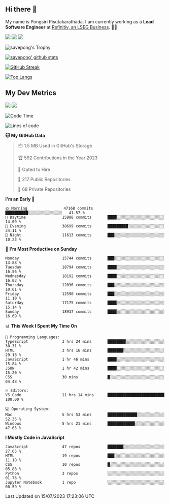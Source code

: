 ## Hi there 👋

My name is Pongsiri Pisutakarathada. I am currently working as a **Lead Software Engineer** at [Refinitiv, an LSEG Business](https://www.refinitiv.com). 👨‍💻

[<img src="https://img.shields.io/badge/pongsiri.pisutakarathada.com-%230077B5.svg?&style=for-the-badge&color=orange" />](https://pongsiri.pisutakarathada.com)
[<img src="https://img.shields.io/badge/apps.saveworld.co-%230077B5.svg?&style=for-the-badge&color=2aa889" />](https://apps.saveworld.co)
[<img src="https://img.shields.io/badge/linkedin-%230077B5.svg?&style=for-the-badge&logo=linkedin&logoColor=white" />](https://www.linkedin.com/in/savepong)

![savepong's Trophy](https://github-profile-trophy.vercel.app/?username=savepong&theme=flat&rank=SECRET,SSS,SS,S,AAA,AA,A&margin-w=15&no-bg=true&no-frame=true)

[![savepong' github stats](https://github-readme-stats.vercel.app/api?username=savepong&show_icons=true&count_private=true&theme=gotham&hide_border=true&bg_color=00000000&text_color=768390FF)](https://pongsiri.pisutakarathada.com/posts/stats)

[![GitHub Streak](https://github-readme-streak-stats.herokuapp.com?user=savepong&theme=gotham&hide_border=true&background=00000000&dates=768390FF)](https://pongsiri.pisutakarathada.com/posts/stats)

[![Top Langs](https://github-readme-stats.vercel.app/api/top-langs/?username=savepong&layout=compact&langs_count=10&theme=gotham&hide_border=true&bg_color=00000000&text_color=768390FF)](https://pongsiri.pisutakarathada.com/posts/stats)

<!-- [![savepong's wakatime stats](https://github-readme-stats.vercel.app/api/wakatime?username=@savepong&layout=default&theme=gotham&hide_border=true&bg_color=00000000&text_color=768390FF)](https://pongsiri.pisutakarathada.com/posts/stats) -->

## My Dev Metrics

[![](https://komarev.com/ghpvc/?username=savepong&color=blue&label=Profile%20Views)](https://github.com/savepong)
[![](https://img.shields.io/github/followers/savepong?label=GitHub%20Followers)](https://github.com/savepong)

<!--START_SECTION:waka-->
![Code Time](http://img.shields.io/badge/Code%20Time-1%2C300%20hrs%2014%20mins-blue)

![Lines of code](https://img.shields.io/badge/From%20Hello%20World%20I%27ve%20Written-57.9%20million%20lines%20of%20code-blue)

**🐱 My GitHub Data** 

> 📦 1.5 MB Used in GitHub's Storage 
 > 
> 🏆 592 Contributions in the Year 2023
 > 
> 💼 Opted to Hire
 > 
> 📜 217 Public Repositories 
 > 
> 🔑 68 Private Repositories 
 > 
**I'm an Early 🐤** 

```text
🌞 Morning                47168 commits       ██████████░░░░░░░░░░░░░░░   41.57 % 
🌆 Daytime                15988 commits       ████░░░░░░░░░░░░░░░░░░░░░   14.09 % 
🌃 Evening                38699 commits       █████████░░░░░░░░░░░░░░░░   34.11 % 
🌙 Night                  11613 commits       ███░░░░░░░░░░░░░░░░░░░░░░   10.23 % 
```
📅 **I'm Most Productive on Sunday** 

```text
Monday                   15744 commits       ███░░░░░░░░░░░░░░░░░░░░░░   13.88 % 
Tuesday                  18794 commits       ████░░░░░░░░░░░░░░░░░░░░░   16.56 % 
Wednesday                18192 commits       ████░░░░░░░░░░░░░░░░░░░░░   16.03 % 
Thursday                 12036 commits       ███░░░░░░░░░░░░░░░░░░░░░░   10.61 % 
Friday                   12590 commits       ███░░░░░░░░░░░░░░░░░░░░░░   11.10 % 
Saturday                 17175 commits       ████░░░░░░░░░░░░░░░░░░░░░   15.14 % 
Sunday                   18937 commits       ████░░░░░░░░░░░░░░░░░░░░░   16.69 % 
```


📊 **This Week I Spent My Time On** 

```text
💬 Programming Languages: 
TypeScript               3 hrs 24 mins       ████████░░░░░░░░░░░░░░░░░   30.31 % 
HTML                     3 hrs 16 mins       ███████░░░░░░░░░░░░░░░░░░   29.18 % 
JavaScript               1 hr 46 mins        ████░░░░░░░░░░░░░░░░░░░░░   15.84 % 
JSON                     1 hr 42 mins        ████░░░░░░░░░░░░░░░░░░░░░   15.20 % 
CSS                      30 mins             █░░░░░░░░░░░░░░░░░░░░░░░░   04.48 % 

🔥 Editors: 
VS Code                  11 hrs 14 mins      █████████████████████████   100.00 % 

💻 Operating System: 
Mac                      5 hrs 53 mins       █████████████░░░░░░░░░░░░   52.35 % 
Windows                  5 hrs 21 mins       ████████████░░░░░░░░░░░░░   47.65 % 
```

**I Mostly Code in JavaScript** 

```text
JavaScript               47 repos            ███████░░░░░░░░░░░░░░░░░░   27.65 % 
HTML                     19 repos            ███░░░░░░░░░░░░░░░░░░░░░░   11.18 % 
CSS                      10 repos            █░░░░░░░░░░░░░░░░░░░░░░░░   05.88 % 
Python                   3 repos             ░░░░░░░░░░░░░░░░░░░░░░░░░   01.76 % 
Jupyter Notebook         1 repo              ░░░░░░░░░░░░░░░░░░░░░░░░░   00.59 % 
```




 Last Updated on 15/07/2023 17:23:06 UTC
<!--END_SECTION:waka-->

<!--
**savepong/savepong** is a ✨ _special_ ✨ repository because its `README.md` (this file) appears on your GitHub profile.

Here are some ideas to get you started:

- 🔭 I’m currently working on WebComponents and TypeScript.
- 🌱 I’m currently learning ...
- 👯 I’m looking to collaborate on ...
- 🤔 I’m looking for help with ...
- 💬 Ask me about ...
- 📫 How to reach me: ...
- 😄 Pronouns: ...
- ⚡ Fun fact: ...
-->
